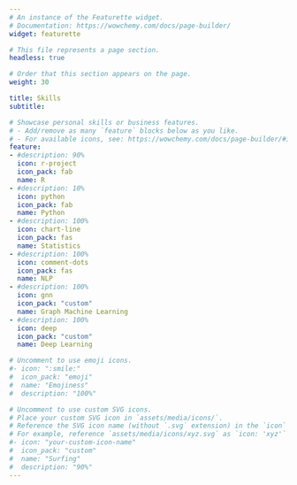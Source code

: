 ```yaml
---
# An instance of the Featurette widget.
# Documentation: https://wowchemy.com/docs/page-builder/
widget: featurette

# This file represents a page section.
headless: true

# Order that this section appears on the page.
weight: 30

title: Skills
subtitle:

# Showcase personal skills or business features.
# - Add/remove as many `feature` blocks below as you like.
# - For available icons, see: https://wowchemy.com/docs/page-builder/#icons
feature:
- #description: 90%
  icon: r-project
  icon_pack: fab
  name: R
- #description: 10%
  icon: python
  icon_pack: fab
  name: Python
- #description: 100%
  icon: chart-line
  icon_pack: fas
  name: Statistics
- #description: 100%
  icon: comment-dots
  icon_pack: fas
  name: NLP
- #description: 100%
  icon: gnn
  icon_pack: "custom"
  name: Graph Machine Learning
- #description: 100%
  icon: deep
  icon_pack: "custom"
  name: Deep Learning

# Uncomment to use emoji icons.
#- icon: ":smile:"
#  icon_pack: "emoji"
#  name: "Emojiness"
#  description: "100%"  

# Uncomment to use custom SVG icons.
# Place your custom SVG icon in `assets/media/icons/`.
# Reference the SVG icon name (without `.svg` extension) in the `icon` field.
# For example, reference `assets/media/icons/xyz.svg` as `icon: 'xyz'`
#- icon: "your-custom-icon-name"
#  icon_pack: "custom"
#  name: "Surfing"
#  description: "90%"
---
```

